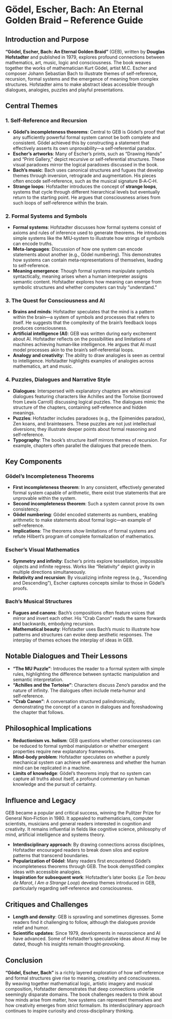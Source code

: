 # Gödel, Escher, Bach: An Eternal Golden Braid – Reference Guide

## Introduction and Purpose

**“Gödel, Escher, Bach: An Eternal Golden Braid”** (GEB), written by **Douglas Hofstadter** and published in 1979, explores profound connections between mathematics, art, music, logic and consciousness. The book weaves together the works of mathematician Kurt Gödel, artist M.C. Escher and composer Johann Sebastian Bach to illustrate themes of self‑reference, recursion, formal systems and the emergence of meaning from complex structures. Hofstadter aims to make abstract ideas accessible through dialogues, analogies, puzzles and playful presentations.

## Central Themes

### 1. Self‑Reference and Recursion

- **Gödel’s incompleteness theorems**: Central to GEB is Gödel’s proof that any sufficiently powerful formal system cannot be both complete and consistent. Gödel achieved this by constructing a statement that effectively asserts its own unprovability—a self‑referential paradox.
- **Escher’s artworks**: Many of Escher’s prints, such as “Drawing Hands” and “Print Gallery,” depict recursive or self‑referential structures. These visual paradoxes mirror the logical paradoxes discussed in the book.
- **Bach’s music**: Bach uses canonical structures and fugues that develop themes through inversion, retrograde and augmentation. His pieces often encode self‑reference, such as the musical signature B‑A‑C‑H.
- **Strange loops**: Hofstadter introduces the concept of **strange loops**, systems that cycle through different hierarchical levels but eventually return to the starting point. He argues that consciousness arises from such loops of self‑reference within the brain.

### 2. Formal Systems and Symbols

- **Formal systems**: Hofstadter discusses how formal systems consist of axioms and rules of inference used to generate theorems. He introduces simple systems like the MIU‑system to illustrate how strings of symbols can encode truths.
- **Meta‑languages**: Discussion of how one system can encode statements about another (e.g., Gödel numbering). This demonstrates how systems can contain meta‑representations of themselves, leading to self‑reference.
- **Meaning emergence**: Though formal systems manipulate symbols syntactically, meaning arises when a human interpreter assigns semantic content. Hofstadter explores how meaning can emerge from symbolic structures and whether computers can truly “understand.”

### 3. The Quest for Consciousness and AI

- **Brains and minds**: Hofstadter speculates that the mind is a pattern within the brain—a system of symbols and processes that refers to itself. He suggests that the complexity of the brain’s feedback loops produces consciousness.
- **Artificial intelligence (AI)**: GEB was written during early excitement about AI. Hofstadter reflects on the possibilities and limitations of machines achieving human‑like intelligence. He argues that AI must model processes akin to the brain’s self‑referential loops.
- **Analogy and creativity**: The ability to draw analogies is seen as central to intelligence. Hofstadter highlights examples of analogies across mathematics, art and music.

### 4. Puzzles, Dialogues and Narrative Style

- **Dialogues**: Interspersed with explanatory chapters are whimsical dialogues featuring characters like Achilles and the Tortoise (borrowed from Lewis Carroll) discussing logical puzzles. The dialogues mimic the structure of the chapters, containing self‑reference and hidden meanings.
- **Puzzles**: Hofstadter includes paradoxes (e.g., the Epimenides paradox), Zen koans, and brainteasers. These puzzles are not just intellectual diversions; they illustrate deeper points about formal reasoning and self‑reference.
- **Typography**: The book’s structure itself mirrors themes of recursion. For example, chapters often parallel the dialogues that precede them.

## Key Components

### Gödel’s Incompleteness Theorems

- **First incompleteness theorem**: In any consistent, effectively generated formal system capable of arithmetic, there exist true statements that are unprovable within the system.
- **Second incompleteness theorem**: Such a system cannot prove its own consistency.
- **Gödel numbering**: Gödel encoded statements as numbers, enabling arithmetic to make statements about formal logic—an example of self‑reference.
- **Implications**: The theorems show limitations of formal systems and refute Hilbert’s program of complete formalization of mathematics.

### Escher’s Visual Mathematics

- **Symmetry and infinity**: Escher’s prints explore tessellation, impossible objects and infinite regress. Works like “Relativity” depict gravity in multiple directions simultaneously.
- **Relativity and recursion**: By visualizing infinite regress (e.g., “Ascending and Descending”), Escher captures concepts similar to those in Gödel’s proofs.

### Bach’s Musical Structures

- **Fugues and canons**: Bach’s compositions often feature voices that mirror and invert each other. His “Crab Canon” reads the same forwards and backwards, embodying recursion.
- **Mathematical beauty**: Hofstadter uses Bach’s music to illustrate how patterns and structures can evoke deep aesthetic responses. The interplay of themes echoes the interplay of ideas in GEB.

## Notable Dialogues and Their Lessons

- **“The MU Puzzle”**: Introduces the reader to a formal system with simple rules, highlighting the difference between syntactic manipulation and semantic interpretation.
- **“Achilles and the Tortoise”**: Characters discuss Zeno’s paradox and the nature of infinity. The dialogues often include meta‑humor and self‑reference.
- **“Crab Canon”**: A conversation structured palindromically, demonstrating the concept of a canon in dialogues and foreshadowing the chapter that follows.

## Philosophical Implications

- **Reductionism vs. holism**: GEB questions whether consciousness can be reduced to formal symbol manipulation or whether emergent properties require new explanatory frameworks.
- **Mind‑body problem**: Hofstadter speculates on whether a purely mechanical system can achieve self‑awareness and whether the human mind can be replicated in a machine.
- **Limits of knowledge**: Gödel’s theorems imply that no system can capture all truths about itself, a profound commentary on human knowledge and the pursuit of certainty.

## Influence and Legacy

GEB became a popular and critical success, winning the Pulitzer Prize for General Non‑Fiction in 1980. It appealed to mathematicians, computer scientists, musicians and general readers interested in cognition and creativity. It remains influential in fields like cognitive science, philosophy of mind, artificial intelligence and systems theory.

- **Interdisciplinary approach**: By drawing connections across disciplines, Hofstadter encouraged readers to break down silos and explore patterns that transcend boundaries.
- **Popularization of Gödel**: Many readers first encountered Gödel’s incompleteness theorems through GEB. The book demystified complex ideas with accessible analogies.
- **Inspiration for subsequent work**: Hofstadter’s later books (*Le Ton beau de Marot*, *I Am a Strange Loop*) develop themes introduced in GEB, particularly regarding self‑reference and consciousness.

## Critiques and Challenges

- **Length and density**: GEB is sprawling and sometimes digresses. Some readers find it challenging to follow, although the dialogues provide relief and humor.
- **Scientific updates**: Since 1979, developments in neuroscience and AI have advanced. Some of Hofstadter’s speculative ideas about AI may be dated, though his insights remain thought‑provoking.

## Conclusion

**“Gödel, Escher, Bach”** is a richly layered exploration of how self‑reference and formal structures give rise to meaning, creativity and consciousness. By weaving together mathematical logic, artistic imagery and musical composition, Hofstadter demonstrates that deep connections underlie seemingly disparate domains. The book challenges readers to think about how minds arise from matter, how systems can represent themselves and how creativity emerges from strict formalism. Its interdisciplinary approach continues to inspire curiosity and cross‑disciplinary thinking.
